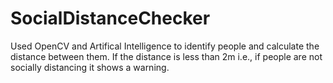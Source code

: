 # SocialDistanceChecker
Used OpenCV and Artifical Intelligence to identify people and calculate the distance between them. If the distance is less than 2m i.e., if people are not socially distancing it shows a warning.
